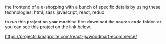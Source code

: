 the frontend of a e-shopping with a bunch of specific details by using these technologies: html, sass, javascript, react, redux

to run this project on your machine first download the source code folder. or you can see this project on the link below.

https://projects.kmagroute.com/react-js/woodmart-ecommerce/
